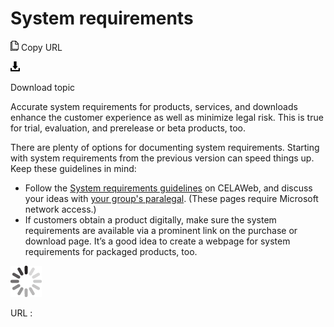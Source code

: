 ﻿# System requirements

![Copy URL](media/system-requirements/Copy.png)
Copy URL

![Download](media/system-requirements/Download.png)

Download topic

Accurate
system requirements for products, services, and downloads enhance
the customer experience as well as minimize legal risk. This
is true for trial, evaluation, and prerelease or beta products,
too. 

There are plenty of
options for documenting system requirements. Starting with system
requirements from the previous version can speed things up.
Keep these guidelines in mind:

  - Follow the [System requirements guidelines](https://microsoft.sharepoint.com/sites/lcaweb/Home/Marketing/Packaging/System-Requirements) on CELAWeb, and discuss your ideas with [your group's paralegal](https://microsoft.sharepoint.com/sites/lcaweb/Pages/Applications/LegalContact.aspx). (These pages require Microsoft network access.) 
  - If
    customers obtain a product digitally, make sure the system
    requirements are available via a prominent link on the purchase or
    download page. It’s a good idea to create a webpage for system
    requirements for packaged products, too.

![In progress](media/system-requirements/activity-large.gif)

URL :
